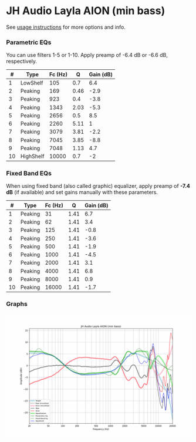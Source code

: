 # JH Audio Layla AION (min bass)
See [usage instructions](https://github.com/jaakkopasanen/AutoEq#usage) for more options and info.

### Parametric EQs
You can use filters 1-5 or 1-10. Apply preamp of -6.4 dB or -6.6 dB, respectively.

|   # | Type      |   Fc (Hz) |    Q |   Gain (dB) |
|-----|-----------|-----------|------|-------------|
|   1 | LowShelf  |       105 | 0.7  |         6.4 |
|   2 | Peaking   |       169 | 0.46 |        -2.9 |
|   3 | Peaking   |       923 | 0.4  |        -3.8 |
|   4 | Peaking   |      1343 | 2.03 |        -5.3 |
|   5 | Peaking   |      2656 | 0.5  |         8.5 |
|   6 | Peaking   |      2260 | 5.11 |         1   |
|   7 | Peaking   |      3079 | 3.81 |        -2.2 |
|   8 | Peaking   |      7045 | 3.85 |        -8.8 |
|   9 | Peaking   |      7048 | 1.13 |         4.7 |
|  10 | HighShelf |     10000 | 0.7  |        -2   |

### Fixed Band EQs
When using fixed band (also called graphic) equalizer, apply preamp of **-7.4 dB** (if available) and set gains manually with these parameters.

|   # | Type    |   Fc (Hz) |    Q |   Gain (dB) |
|-----|---------|-----------|------|-------------|
|   1 | Peaking |        31 | 1.41 |         6.7 |
|   2 | Peaking |        62 | 1.41 |         3.4 |
|   3 | Peaking |       125 | 1.41 |        -0.8 |
|   4 | Peaking |       250 | 1.41 |        -3.6 |
|   5 | Peaking |       500 | 1.41 |        -1.9 |
|   6 | Peaking |      1000 | 1.41 |        -4.5 |
|   7 | Peaking |      2000 | 1.41 |         3.1 |
|   8 | Peaking |      4000 | 1.41 |         6.8 |
|   9 | Peaking |      8000 | 1.41 |         0.9 |
|  10 | Peaking |     16000 | 1.41 |        -1.7 |

### Graphs
![](./JH%20Audio%20Layla%20AION%20(min%20bass).png)

